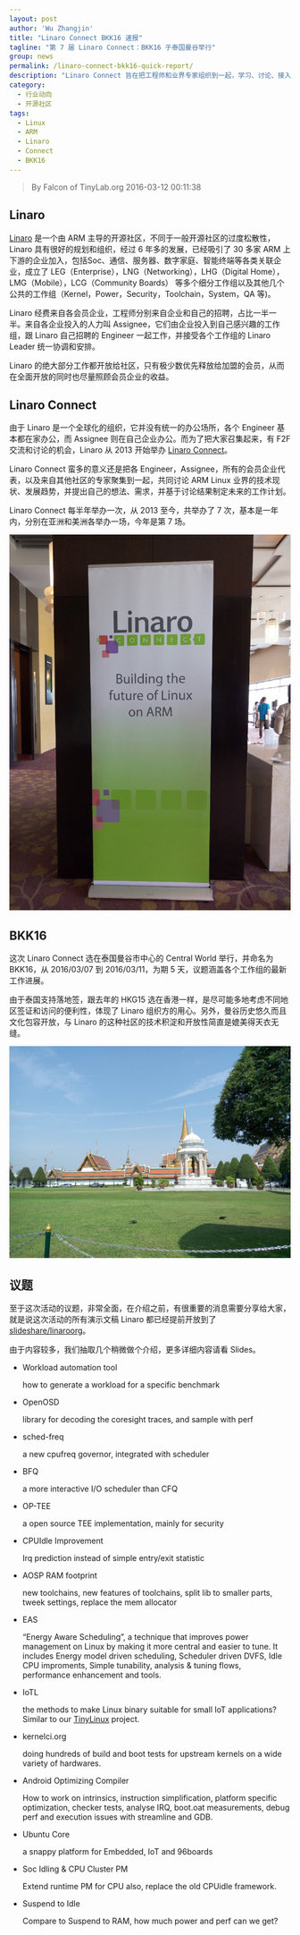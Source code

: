 ```yaml
---
layout: post
author: 'Wu Zhangjin'
title: "Linaro Connect BKK16 速报"
tagline: "第 7 届 Linaro Connect：BKK16 于泰国曼谷举行"
group: news
permalink: /linaro-connect-bkk16-quick-report/
description: "Linaro Connect 旨在把工程师和业界专家组织到一起，学习、讨论、接入并推进新技术的发展，各种讨论主要围绕 ARM Linux 的开发和相应的生态。"
category:
  - 行业动向
  - 开源社区
tags:
  - Linux
  - ARM
  - Linaro
  - Connect
  - BKK16
---
```


> By Falcon of TinyLab.org
> 2016-03-12 00:11:38

## Linaro

[Linaro](http://www.linaro.org) 是一个由 ARM 主导的开源社区，不同于一般开源社区的过度松散性，Linaro 具有很好的规划和组织，经过 6 年多的发展，已经吸引了 30 多家 ARM 上下游的企业加入，包括Soc、通信、服务器、数字家庭、智能终端等各类关联企业，成立了 LEG（Enterprise），LNG（Networking），LHG（Digital Home），LMG（Mobile），LCG（Community Boards） 等多个细分工作组以及其他几个公共的工作组（Kernel，Power，Security，Toolchain，System，QA 等)。 

Linaro 经费来自各会员企业，工程师分别来自企业和自己的招聘，占比一半一半。来自各企业投入的人力叫 Assignee，它们由企业投入到自己感兴趣的工作组，跟 Linaro 自己招聘的 Engineer 一起工作，并接受各个工作组的 Linaro Leader 统一协调和安排。

Linaro 的绝大部分工作都开放给社区，只有极少数优先释放给加盟的会员，从而在全面开放的同时也尽量照顾会员企业的收益。

## Linaro Connect

由于 Linaro 是一个全球化的组织，它并没有统一的办公场所，各个 Engineer 基本都在家办公，而 Assignee 则在自己企业办公。而为了把大家召集起来，有 F2F 交流和讨论的机会，Linaro 从 2013 开始举办 [Linaro Connect](http://connect.linaro.org)。

Linaro Connect 蛮多的意义还是把各 Engineer，Assignee，所有的会员企业代表，以及来自其他社区的专家聚集到一起，共同讨论 ARM Linux 业界的技术现状、发展趋势，并提出自己的想法、需求，并基于讨论结果制定未来的工作计划。

Linaro Connect 每半年举办一次，从 2013 至今，共举办了 7 次，基本是一年内，分别在亚洲和美洲各举办一场，今年是第 7 场。

![Linaro Connect](/wp-content/uploads/2016/03/linux-connect-target.jpg)

## BKK16

这次 Linaro Connect 选在泰国曼谷市中心的 Central World 举行，并命名为 BKK16，从 2016/03/07 到 2016/03/11，为期 5 天，议题涵盖各个工作组的最新工作进展。

由于泰国支持落地签，跟去年的 HKG15 选在香港一样，是尽可能多地考虑不同地区签证和访问的便利性，体现了 Linaro 组织方的用心。另外，曼谷历史悠久而且文化包容开放，与 Linaro 的这种社区的技术积淀和开放性简直是媲美得天衣无缝。

![Linaro Connect](/wp-content/uploads/2016/03/linux-connect-the-grand-palace.jpg)

## 议题

至于这次活动的议题，非常全面，在介绍之前，有很重要的消息需要分享给大家，就是说这次活动的所有演示文稿 Linaro 都已经提前开放到了 [slideshare/linaroorg](http://pt.slideshare.net/linaroorg)。

由于内容较多，我们抽取几个稍微做个介绍，更多详细内容请看 Slides。

* Workload automation tool

    how to generate a workload for a specific benchmark

* OpenOSD

    library for decoding the coresight traces, and sample with perf

* sched-freq

    a new cpufreq governor, integrated with scheduler

* BFQ

    a more interactive I/O scheduler than CFQ

* OP-TEE

    a open source TEE implementation, mainly for security

* CPUIdle Improvement

    Irq prediction instead of simple entry/exit statistic

* AOSP RAM footprint

    new toolchains, new features of toolchains, split lib to smaller parts, tweek settings, replace the mem allocator

* EAS

  “Energy Aware Scheduling”, a technique that improves power management on Linux by making it more central and easier to tune. It includes Energy model driven scheduling, Scheduler driven DVFS, Idle CPU improments, Simple tunability, analysis & tuning flows, performance enhancement and tools.

* IoTL

    the methods to make Linux binary suitable for small IoT applications? Similar to our [TinyLinux](http://tinylab.org/tinylinux) project.

* kernelci.org

    doing hundreds of build and boot tests for upstream kernels on a wide variety of hardwares.

* Android Optimizing Compiler

    How to work on intrinsics, instruction simplification, platform specific optimization, checker tests, analyse IRQ, boot.oat measurements, debug perf and execution issues with streamline and GDB.

* Ubuntu Core

    a snappy platform for Embedded, IoT and 96boards

* Soc Idling & CPU Cluster PM

    Extend runtime PM for CPU also, replace the old CPUidle framework.

* Suspend to Idle

    Compare to Suspend to RAM, how much power and perf can we get?

